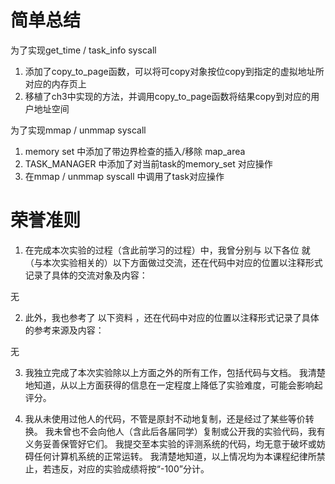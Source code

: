 # 简单总结
为了实现get_time / task_info syscall
1. 添加了copy_to_page函数，可以将可copy对象按位copy到指定的虚拟地址所对应的内存页上
2. 移植了ch3中实现的方法，并调用copy_to_page函数将结果copy到对应的用户地址空间

为了实现mmap / unmmap syscall
1. memory set 中添加了带边界检查的插入/移除 map_area
2. TASK_MANAGER 中添加了对当前task的memory_set 对应操作
3. 在mmap / unmmap syscall 中调用了task对应操作


# 荣誉准则
1. 在完成本次实验的过程（含此前学习的过程）中，我曾分别与 以下各位 就（与本次实验相关的）以下方面做过交流，还在代码中对应的位置以注释形式记录了具体的交流对象及内容：

无

2. 此外，我也参考了 以下资料 ，还在代码中对应的位置以注释形式记录了具体的参考来源及内容：

无

3. 我独立完成了本次实验除以上方面之外的所有工作，包括代码与文档。 我清楚地知道，从以上方面获得的信息在一定程度上降低了实验难度，可能会影响起评分。

4. 我从未使用过他人的代码，不管是原封不动地复制，还是经过了某些等价转换。 我未曾也不会向他人（含此后各届同学）复制或公开我的实验代码，我有义务妥善保管好它们。 我提交至本实验的评测系统的代码，均无意于破坏或妨碍任何计算机系统的正常运转。 我清楚地知道，以上情况均为本课程纪律所禁止，若违反，对应的实验成绩将按“-100”分计。


